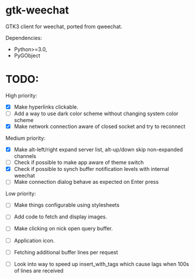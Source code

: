 # gtk-weechat
GTK3 client for weechat, ported from qweechat.

Dependencies:
- Python>=3.0,
- PyGObject

# TODO:
High priority:
- [x] Make hyperlinks clickable.
- [ ] Add a way to use dark color scheme without changing system color scheme
- [x] Make network connection aware of closed socket and try to reconnect

Medium priority:
- [x] Make alt-left/right expand server list, alt-up/down skip non-expanded channels
- [ ] Check if possible to make app aware of theme switch
- [x] Check if possible to synch buffer notification levels with internal weechat 
- [ ] Make connection dialog behave as expected on Enter press

Low priority:
- [ ] Make things configurable using stylesheets
- [ ] Add code to fetch and display images.
- [ ] Make clicking on nick open query buffer.
- [ ] Application icon.
- [ ] Fetching additional buffer lines per request
- [ ] Look into way to speed up insert_with_tags which cause lags when 100s of lines are received


